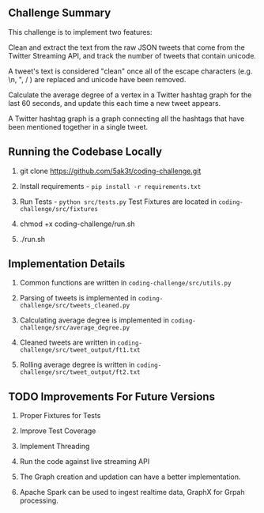 ## Challenge Summary

This challenge is to implement two features:

Clean and extract the text from the raw JSON tweets that come from the Twitter Streaming API, and track the number of tweets that contain unicode.

A tweet's text is considered "clean" once all of the escape characters (e.g. \n, \", \/ ) are replaced and unicode have been removed.


Calculate the average degree of a vertex in a Twitter hashtag graph for the last 60 seconds, and update this each time a new tweet appears.

A Twitter hashtag graph is a graph connecting all the hashtags that have been mentioned together in a single tweet.


## Running the Codebase Locally

1. git clone https://github.com/5ak3t/coding-challenge.git

2. Install requirements - `pip install -r requirements.txt`

3. Run Tests - `python src/tests.py` Test Fixtures are located in `coding-challenge/src/fixtures`

4. chmod +x coding-challenge/run.sh

5. ./run.sh

## Implementation Details

1. Common functions are written in `coding-challenge/src/utils.py`

2. Parsing of tweets is implemented in `coding-challenge/src/tweets_cleaned.py`

3. Calculating average degree is implemented in `coding-challenge/src/average_degree.py`

4. Cleaned tweets are written in `coding-challenge/src/tweet_output/ft1.txt`

5. Rolling average degree is written in `coding-challenge/src/tweet_output/ft2.txt`

## TODO Improvements For Future Versions

1. Proper Fixtures for Tests

2. Improve Test Coverage

3. Implement Threading

4. Run the code against live streaming API

5. The Graph creation and updation can have a better implementation.

6. Apache Spark can be used to ingest realtime data, GraphX for Grpah processing.
